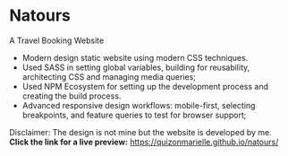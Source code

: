 # Natours

A Travel Booking Website

- Modern design static website using modern CSS techniques.
- Used SASS in setting global variables, building for reusability, architecting CSS and managing media queries;
- Used NPM Ecosystem for setting up the development process and creating the build process.
- Advanced responsive design workflows: mobile-first, selecting breakpoints, and feature queries to test for browser support; 

Disclaimer: The design is not mine but the website is developed by me.  
<b>Click the link for a live preview:</b> https://quizonmarielle.github.io/natours/
